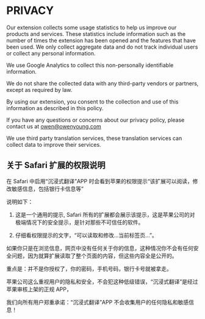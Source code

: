 # PRIVACY

Our extension collects some usage statistics to help us improve our products and services. These statistics include information such as the number of times the extension has been opened and the features that have been used. We only collect aggregate data and do not track individual users or collect any personal information.

We use Google Analytics to collect this non-personally identifiable information.

We do not share the collected data with any third-party vendors or partners, except as required by law.

By using our extension, you consent to the collection and use of this information as described in this policy.

If you have any questions or concerns about our privacy policy, please contact us at owen@owenyoung.com

We use third party translation services, these translation services can collect data to improve their services.

## 关于 Safari 扩展的权限说明

在 Safari 中启用“沉浸式翻译”APP 时会看到苹果的权限提示“该扩展可以阅读，修改敏感信息，包括银行卡信息等”

说明如下：

1. 这是一个通用的提示, Safari 所有的扩展都会展示该提示，这是苹果公司的对极端情况下的安全提示，是针对那些不可信任的软件。

2. 仔细看权限提示的文字，“可以读取和修改...当前标签页...”。

如果你只是在浏览信息，网页中没有任何关于你的信息，这种情况你不会有任何安全问题，因为就算扩展读取了整个页面的内容，但这些内容全是公开的。

重点是：并不是你授权了，你的密码，手机号码，银行卡号就被拿走。

苹果公司这么重视用户的隐私和安全，不会犯这种低级错误，“沉浸式翻译”是经过苹果审核上架的正规 APP，

我们向所有用户郑重承诺：“沉浸式翻译”APP 不会收集用户的任何隐私和敏感信息！
